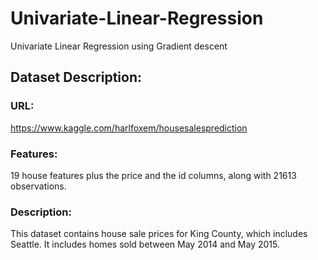 # Univariate-Linear-Regression
Univariate Linear Regression using Gradient descent

## Dataset Description:
### URL: 
https://www.kaggle.com/harlfoxem/housesalesprediction

### Features: 
19 house features plus the price and the id columns, along with 21613 observations.

### Description: 
This dataset contains house sale prices for King County, which includes Seattle. It includes homes sold between May 2014 and May 2015.

